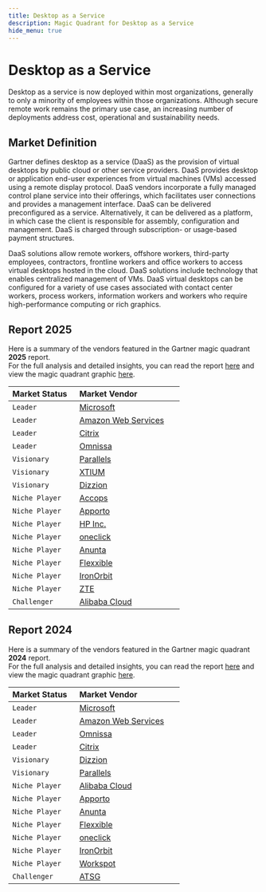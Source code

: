 ```yaml
---
title: Desktop as a Service
description: Magic Quadrant for Desktop as a Service
hide_menu: true
---
```


# Desktop as a Service

Desktop as a service is now deployed within most organizations, generally to only a minority of employees within those organizations. Although secure remote work remains the primary use case, an increasing number of deployments address cost, operational and sustainability needs.

## Market Definition

Gartner defines desktop as a service (DaaS) as the provision of virtual desktops by public cloud or other service providers. DaaS provides desktop or application end-user experiences from virtual machines (VMs) accessed using a remote display protocol. DaaS vendors incorporate a fully managed control plane service into their offerings, which facilitates user connections and provides a management interface. DaaS can be delivered preconfigured as a service. Alternatively, it can be delivered as a platform, in which case the client is responsible for assembly, configuration and management. DaaS is charged through subscription- or usage-based payment structures.

DaaS solutions allow remote workers, offshore workers, third-party employees, contractors, frontline workers and office workers to access virtual desktops hosted in the cloud. DaaS solutions include technology that enables centralized management of VMs. DaaS virtual desktops can be configured for a variety of use cases associated with contact center workers, process workers, information workers and workers who require high-performance computing or rich graphics.

## Report 2025

Here is a summary of the vendors featured in the Gartner magic quadrant **2025** report. <br/>For the full analysis and detailed insights, you can read the report
<a href="/docs/2025/desktop-as-a-service.pdf" target="_blank" rel="noopener noreferrer">here</a>
and view the magic quadrant graphic
<a href="/docs/2025/desktop-as-a-service.png" target="_blank" rel="noopener noreferrer">here</a>.

| Market Status   | Market Vendor                                          |
| --------------- | ------------------------------------------------------ |
| `Leader`        | [Microsoft](/vendors/microsoft.md)                     |
| `Leader`        | [Amazon Web Services](/vendors/amazon-web-services.md) |
| `Leader`        | [Citrix](/vendors/citrix.md)                           |
| `Leader`        | [Omnissa](/vendors/omnissa.md)                         |
| `Visionary`     | [Parallels](/vendors/parallels.md)                     |
| `Visionary`     | [XTIUM](/vendors/xtium.md)                             |
| `Visionary`     | [Dizzion](/vendors/dizzion.md)                         |
| `Niche Player`  | [Accops](/vendors/accops.md)                           |
| `Niche Player`  | [Apporto](/vendors/apporto.md)                         |
| `Niche Player`  | [HP Inc.](/vendors/hp-inc..md)                         |
| `Niche Player`  | [oneclick](/vendors/oneclick.md)                       |
| `Niche Player`  | [Anunta](/vendors/anunta.md)                           |
| `Niche Player`  | [Flexxible](/vendors/flexxible.md)                     |
| `Niche Player`  | [IronOrbit](/vendors/ironorbit.md)                     |
| `Niche Player`  | [ZTE](/vendors/zte.md)                                 |
| `Challenger`    | [Alibaba Cloud](/vendors/alibaba-cloud.md)             |

## Report 2024

Here is a summary of the vendors featured in the Gartner magic quadrant **2024** report. <br/>For the full analysis and detailed insights, you can read the report
<a href="/docs/2024/desktop-as-a-service.pdf" target="_blank" rel="noopener noreferrer">here</a>
and view the magic quadrant graphic
<a href="/docs/2024/desktop-as-a-service.png" target="_blank" rel="noopener noreferrer">here</a>.

| Market Status   | Market Vendor                                          |
| --------------- | ------------------------------------------------------ |
| `Leader`        | [Microsoft](/vendors/microsoft.md)                     |
| `Leader`        | [Amazon Web Services](/vendors/amazon-web-services.md) |
| `Leader`        | [Omnissa](/vendors/omnissa.md)                         |
| `Leader`        | [Citrix](/vendors/citrix.md)                           |
| `Visionary`     | [Dizzion](/vendors/dizzion.md)                         |
| `Visionary`     | [Parallels](/vendors/parallels.md)                     |
| `Niche Player`  | [Alibaba Cloud](/vendors/alibaba-cloud.md)             |
| `Niche Player`  | [Apporto](/vendors/apporto.md)                         |
| `Niche Player`  | [Anunta](/vendors/anunta.md)                           |
| `Niche Player`  | [Flexxible](/vendors/flexxible.md)                     |
| `Niche Player`  | [oneclick](/vendors/oneclick.md)                       |
| `Niche Player`  | [IronOrbit](/vendors/ironorbit.md)                     |
| `Niche Player`  | [Workspot](/vendors/workspot.md)                       |
| `Challenger`    | [ATSG](/vendors/atsg.md)                               |
